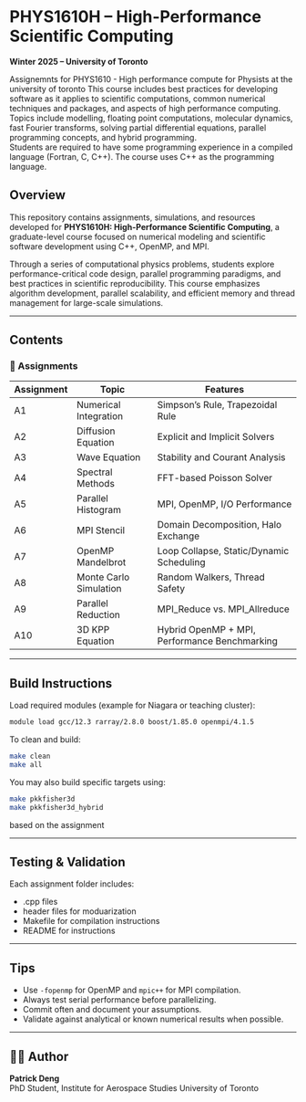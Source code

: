 # PHYS1610H – High-Performance Scientific Computing  
**Winter 2025 – University of Toronto**

Assignemnts for PHYS1610 - High performance compute for Physists at the university of toronto
This course includes best practices for developing software as it applies to scientific computations, common numerical techniques and packages, and aspects of high performance computing. 
Topics include modelling, floating point computations, molecular dynamics, fast Fourier transforms, solving partial differential equations, parallel programming concepts, and hybrid programming.  
Students are required to have some programming experience in a compiled language (Fortran, C, C++).  The course uses C++ as the programming language.



## Overview

This repository contains assignments, simulations, and resources developed for **PHYS1610H: High-Performance Scientific Computing**, a graduate-level course focused on numerical modeling and scientific software development using C++, OpenMP, and MPI.

Through a series of computational physics problems, students explore performance-critical code design, parallel programming paradigms, and best practices in scientific reproducibility. This course emphasizes algorithm development, parallel scalability, and efficient memory and thread management for large-scale simulations.

---

## Contents

### 🧮 Assignments
| Assignment | Topic | Features |
|-----------|-------|----------|
| A1 | Numerical Integration | Simpson’s Rule, Trapezoidal Rule |
| A2 | Diffusion Equation | Explicit and Implicit Solvers |
| A3 | Wave Equation | Stability and Courant Analysis |
| A4 | Spectral Methods | FFT-based Poisson Solver |
| A5 | Parallel Histogram | MPI, OpenMP, I/O Performance |
| A6 | MPI Stencil | Domain Decomposition, Halo Exchange |
| A7 | OpenMP Mandelbrot | Loop Collapse, Static/Dynamic Scheduling |
| A8 | Monte Carlo Simulation | Random Walkers, Thread Safety |
| A9 | Parallel Reduction | MPI_Reduce vs. MPI_Allreduce |
| A10 | 3D KPP Equation | Hybrid OpenMP + MPI, Performance Benchmarking |

---

## Build Instructions

Load required modules (example for Niagara or teaching cluster):

```bash
module load gcc/12.3 rarray/2.8.0 boost/1.85.0 openmpi/4.1.5
```

To clean and build:

```bash
make clean  
make all
```
You may also build specific targets using:

```bash
make pkkfisher3d  
make pkkfisher3d_hybrid
```

based on the assignment 

---

## Testing & Validation

Each assignment folder includes:
- .cpp files
- header files for moduarization
- Makefile for compilation instructions
- README for instructions

---

## Tips

- Use `-fopenmp` for OpenMP and `mpic++` for MPI compilation.
- Always test serial performance before parallelizing.
- Commit often and document your assumptions.
- Validate against analytical or known numerical results when possible.

---

## 👨‍💻 Author

**Patrick Deng**  
PhD Student, Institute for Aerospace Studies
University of Toronto  
